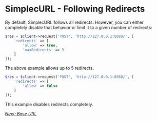 # SimplecURL - Following Redirects

By default, SimplecURL follows all redirects. However, you can either completely disable that behavior or limit it to a given number of redirects:

```php
$res = $client->request('POST', 'http://127.0.0.1:8080/', [
    'redirects' => [
        'allow' => true,
        'maxRedirects' => 5
    ]
]);
```

The above example allows up to 5 redirects.

```php
$res = $client->request('POST', 'http://127.0.0.1:8080/', [
    'redirects' => [
        'allow' => false
    ]
]);
```

This example disables redirects completely.

*[Next: Base URL](base-url.md)*
